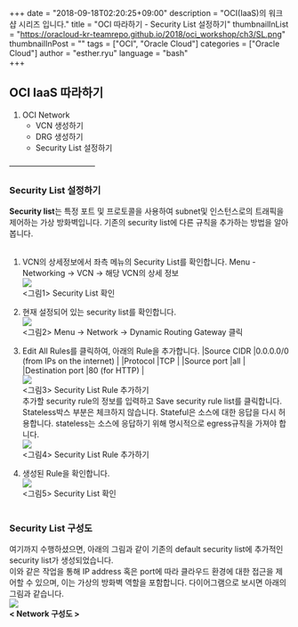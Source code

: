 
+++
date = "2018-09-18T02:20:25+09:00"
description = "OCI(IaaS)의 워크샵 시리즈 입니다."
title = "OCI 따라하기 - Security List 설정하기"
thumbnailInList = "https://oracloud-kr-teamrepo.github.io/2018/oci_workshop/ch3/SL.png"
thumbnailInPost = ""
tags = ["OCI", "Oracle Cloud"]
categories = ["Oracle Cloud"]
author = "esther.ryu"
language = "bash"  
+++


## OCI IaaS 따라하기
1. OCI Network
	* VCN 생성하기
	* DRG 생성하기
	* Security List 설정하기

———————————

### Security List 설정하기
**Security list**는 특정 포트 및 프로토콜을 사용하여 subnet및 인스턴스로의 트래픽을 제어하는 가상 방화벽입니다. 기존의 security list에 다른 규칙을 추가하는 방법을 알아봅니다.<br><br>

1. VCN의 상세정보에서 좌측 메뉴의 Security List를 확인합니다.
Menu - Networking -> VCN -> 해당 VCN의 상세 정보
<br>![](https://oracloud-kr-teamrepo.github.io/2018/oci_workshop/ch3/Picture1.png)<br>
<그림1> Security List 확인<br>

2. 현재 설정되어 있는 security list를 확인합니다.
<br>![](https://oracloud-kr-teamrepo.github.io/2018/oci_workshop/ch3/Picture2.png)<br>
<그림2> Menu -> Network -> Dynamic Routing Gateway 클릭

3. Edit All Rules를 클릭하여, 아래의 Rule을 추가합니다.
|Source CIDR |0.0.0.0/0 (from IPs on the internet) |
|Protocol |TCP |
|Source port |all | 
|Destination port |80 (for HTTP) |
<br>![](https://oracloud-kr-teamrepo.github.io/2018/oci_workshop/ch3/Picture3.png)<br>
<그림3> Security List Rule 추가하기<br>
추가할 security rule의 정보를 입력하고 Save security rule list를 클릭합니다.<br>
Stateless박스 부분은 체크하지 않습니다. Stateful은 소스에 대한 응답을 다시 허용합니다. stateless는 소스에 응답하기 위해 명시적으로 egress규칙을 가져야 합니다.
<br>![](https://oracloud-kr-teamrepo.github.io/2018/oci_workshop/ch2/Picture4.png)<br>
<그림4> Security List Rule 추가하기<br>

3. 생성된 Rule을 확인합니다.
<br>![](https://oracloud-kr-teamrepo.github.io/2018/oci_workshop/ch2/Picture5.png)<br>
<그림5> Security List 확인 <br><br>

### Security List 구성도
여기까지 수행하셨으면, 아래의 그림과 같이 기존의 default security list에 추가적인 security list가 생성되었습니다. <br>
이와 같은 작업을 통해 IP address 혹은 port에 따라 클라우드 환경에 대한 접근을 제어할 수 있으며, 이는 가상의 방화벽 역할을 포함합니다.
다이어그램으로 보시면 아래의 그림과 같습니다.
<br>![](https://oracloud-kr-teamrepo.github.io/2018/oci_workshop/ch3/SL.png)<br>
**< Network 구성도 >**

